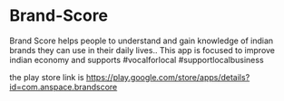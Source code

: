 # Brand-Score

Brand Score helps people to understand and gain knowledge of indian brands they can use in their daily lives..
This app is focused to improve indian economy and supports #vocalforlocal #supportlocalbusiness

the play store link is https://play.google.com/store/apps/details?id=com.anspace.brandscore
